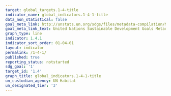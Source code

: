 ```yaml
---
target: global_targets.1-4-title
indicator_name: global_indicators.1-4-1-title
data_non_statistical: false
goal_meta_link: http://unstats.un.org/sdgs/files/metadata-compilation/Metadata-Goal-1.pdf
goal_meta_link_text: United Nations Sustainable Development Goals Metadata (pdf 894kB)
graph_type: line
indicator: 1.4.1
indicator_sort_order: 01-04-01
layout: indicator
permalink: /1-4-1/
published: true
reporting_status: notstarted
sdg_goal: '1'
target_id: '1.4'
graph_title: global_indicators.1-4-1-title
un_custodian_agency: UN-Habitat
un_designated_tier: '3'
---
```

